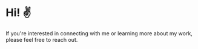 <h1>Hi! ✌</h1>

<p>If you're interested in connecting with me or learning more about my work, please feel free to reach out.</p>



    
